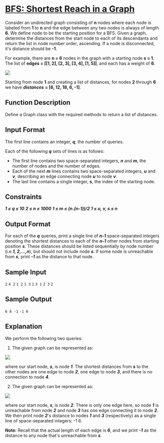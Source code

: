 # [BFS: Shortest Reach in a Graph](https://www.hackerrank.com/challenges/ctci-bfs-shortest-reach/problem)

Consider an undirected graph consisting of **n** nodes where each node is labeled from **1** to **n** and the edge between any two nodes is always of length **6**. We define node  to be the starting position for a BFS. Given a graph, determine the distances from the start node to each of its descendants and return the list in node number order, ascending. If a node is disconnected, it's distance should be **-1**.

For example, there are **n = 6** nodes in the graph with a starting node **s = 1**. The list of **edges = [[1, 2], [2, 3], [3, 4], [1, 5]]**, and each has a weight of **6**.

![](https://s3.amazonaws.com/hr-assets/0/1528143002-2e9a521ad9-bfs_shortestExample.png)

Starting from node **1** and creating a list of distances, for nodes **2** through **6** we have ***distances*** **= [6, 12, 18, 6, -1]**.

## Function Description

Define a Graph class with the required methods to return a list of distances.

## Input Format

The first line contains an integer, ***q***, the number of queries.

Each of the following ***q*** sets of lines is as follows:

- The first line contains two space-separated integers, ***n*** and ***m***, the number of nodes and the number of edges.
- Each of the next ***m*** lines contains two space-separated integers, ***u*** and ***v***, describing an edge connecting node ***u*** to node ***v***.
- The last line contains a single integer, ***s***, the index of the starting node.

## Constraints

***1 ≤ q ≤ 10***
***2 ≤ n ≤ 1000***
***1 ≤ m ≤ (n.(n-1))/2***
***1 ≤ u, v, s ≤ n***

## Output Format

For each of the ***q*** queries, print a single line of ***n-1*** space-separated integers denoting the shortest distances to each of the ***n-1*** other nodes from starting position ***s***. These distances should be listed sequentially by node number (i.e.***1, 2,...,n***), but should not include node ***s***. If some node is unreachable from ***s***, print ***-1*** as the distance to that node.

## Sample Input

`2`
`4 2`
`1 2`
`1 3`
`1`
`3 1`
`2 3`
`2`

## Sample Output

`6 6 -1`
`-1 6`

## Explanation

We perform the following two queries:

1. The given graph can be represented as:

![](https://s3.amazonaws.com/hr-assets/0/1528143514-a6a60ebfaa-bfs_shortest_sample0.png)

where our start node, ***s***, is node ***1***. The shortest distances from ***s*** to the other nodes are one edge to node ***2***, one edge to node ***3***, and there is no connection to node ***4***.

2. The given graph can be represented as:

![](https://s3.amazonaws.com/hr-assets/0/1528143628-62469f0450-bfs_shortestSample1.png)

where our start node, ***s***, is node ***2***. There is only one edge here, so node ***1*** is unreachable from node ***2*** and node ***3*** has one edge connecting it to node ***2***. We then print node ***2***'s distance to nodes ***1*** and ***3*** (respectively) as a single line of space-separated integers: -1 6.

**Note:** Recall that the actual length of each edge is ***6***, and we print ***-1*** as the distance to any node that's unreachable from ***s***.